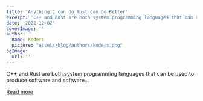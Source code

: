 ```yaml
---
title: 'Anything C can do Rust can do Better'
excerpt: 'C++ and Rust are both system programming languages that can be used to produce software and software...'
date: '2022-12-02'
coverImage: ''
author:
  name: Koders
  picture: "assets/blog/authors/koders.png"
ogImage:
  url: ''
---
```


C++ and Rust are both system programming languages that can be used to produce software and software...

[Read more](https://dev.to/scottbeeker/anything-c-can-do-rust-can-do-better-2a9a)
